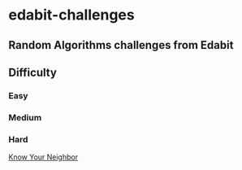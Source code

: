 # edabit-challenges


## Random Algorithms challenges from Edabit
## Difficulty

### Easy

### Medium

### Hard
[Know Your Neighbor](plussign.ts)
